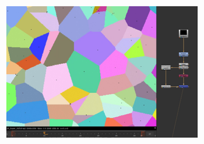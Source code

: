 
<div id="header" align="left">
  <img src="https://github.com/EyalShirazi/Nuke/blob/main/Plugins/VoronoiDiagram/demo/VoronoiDiagram_example01.jpg"/>
</div>
